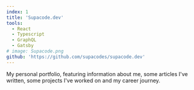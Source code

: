 ```yaml
---
index: 1
title: 'Supacode.dev'
tools:
  - React
  - Typescript
  - GraphQL
  - Gatsby
# image: Supacode.png
github: 'https://github.com/supacodes/supacode.dev'
---
```


My personal portfolio, featuring information about me, some articles I've
written, some projects I've worked on and my career journey.
